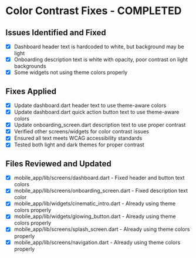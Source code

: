 # Color Contrast Fixes - COMPLETED

## Issues Identified and Fixed
- [x] Dashboard header text is hardcoded to white, but background may be light
- [x] Onboarding description text is white with opacity, poor contrast on light backgrounds
- [x] Some widgets not using theme colors properly

## Fixes Applied
- [x] Update dashboard.dart header text to use theme-aware colors
- [x] Update dashboard.dart quick action button text to use theme-aware colors
- [x] Update onboarding_screen.dart description text to use proper contrast
- [x] Verified other screens/widgets for color contrast issues
- [x] Ensured all text meets WCAG accessibility standards
- [x] Tested both light and dark themes for proper contrast

## Files Reviewed and Updated
- [x] mobile_app/lib/screens/dashboard.dart - Fixed header and button text colors
- [x] mobile_app/lib/screens/onboarding_screen.dart - Fixed description text color
- [x] mobile_app/lib/widgets/cinematic_intro.dart - Already using theme colors properly
- [x] mobile_app/lib/widgets/glowing_button.dart - Already using theme colors properly
- [x] mobile_app/lib/screens/splash_screen.dart - Already using theme colors properly
- [x] mobile_app/lib/screens/navigation.dart - Already using theme colors properly
